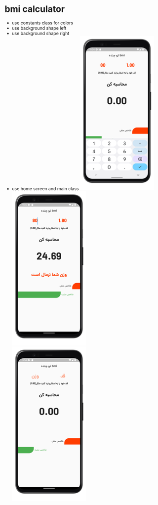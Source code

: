# bmi calculator

- use constants class for colors
- use background shape left 
- use background shape right 
- use home screen and main class 
<img src="1.png" with="500" height="500"> <img src="2.png" with="500" height="500">  <img src="3.png" with="500" height="500">
